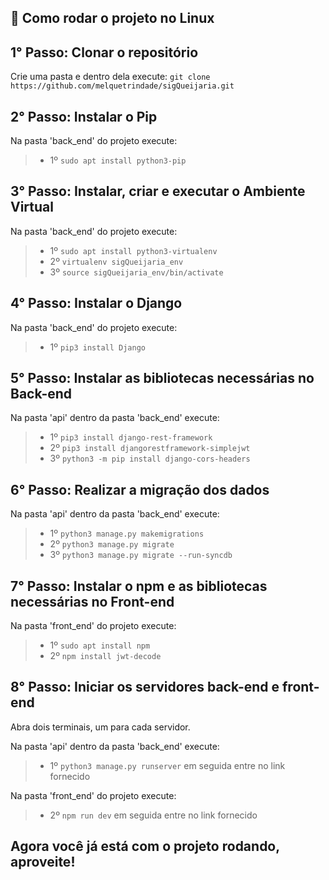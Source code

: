 ## 🚀 Como rodar o projeto no Linux

## 1° Passo: Clonar o repositório
Crie uma pasta e dentro dela execute: ```git clone https://github.com/melquetrindade/sigQueijaria.git```

## 2° Passo: Instalar o Pip
Na pasta 'back_end' do projeto execute:
  > * 1º ```sudo apt install python3-pip```

## 3° Passo: Instalar, criar e executar o Ambiente Virtual
Na pasta 'back_end' do projeto execute:
  > * 1º ```sudo apt install python3-virtualenv```
  > * 2º ```virtualenv sigQueijaria_env```
  > * 3º ```source sigQueijaria_env/bin/activate```

## 4° Passo: Instalar o Django
Na pasta 'back_end' do projeto execute:
  > * 1º ```pip3 install Django```

## 5° Passo: Instalar as bibliotecas necessárias no Back-end
Na pasta 'api' dentro da pasta 'back_end' execute:
  > *  1º ```pip3 install django-rest-framework```
  > *  2º ```pip3 install djangorestframework-simplejwt```
  > *  3º ```python3 -m pip install django-cors-headers```

## 6° Passo: Realizar a migração dos dados
Na pasta 'api' dentro da pasta 'back_end' execute:
  > *  1º ```python3 manage.py makemigrations```
  > *  2º ```python3 manage.py migrate```
  > *  3º ```python3 manage.py migrate --run-syncdb```

## 7° Passo: Instalar o npm e as bibliotecas necessárias no Front-end
Na pasta 'front_end' do projeto execute:
  > * 1º ```sudo apt install npm```
  > * 2º ```npm install jwt-decode```

## 8° Passo: Iniciar os servidores back-end e front-end
Abra dois terminais, um para cada servidor.<br>

Na pasta 'api' dentro da pasta 'back_end' execute:
  > *  1º ```python3 manage.py runserver``` em seguida entre no link fornecido<br>

Na pasta 'front_end' do projeto execute:
  > *  2º ```npm run dev``` em seguida entre no link fornecido

## Agora você já está com o projeto rodando, aproveite!

